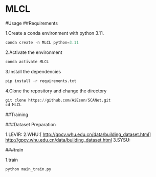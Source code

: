 # MLCL

#Usage
##Requirements

1.Create a conda environment with python 3.11.

```python
conda create -n MLCL python=3.11
```

2.Activate the environment

```python
conda activate MLCL
````

3.Install the dependencies

```python
pip install -r requirements.txt
```

4.Clone the repository and change the directory

```python
git clone https://github.com/AiEson/SCANet.git
cd MLCL
```
##Training

###Dataset Preparation

1.LEVIR:
2.WHU:[ http://gpcv.whu.edu.cn/data/building_dataset.html] http://gpcv.whu.edu.cn/data/building_dataset.html
3.SYSU:

###train

1.train
```python
python main_train.py
```

